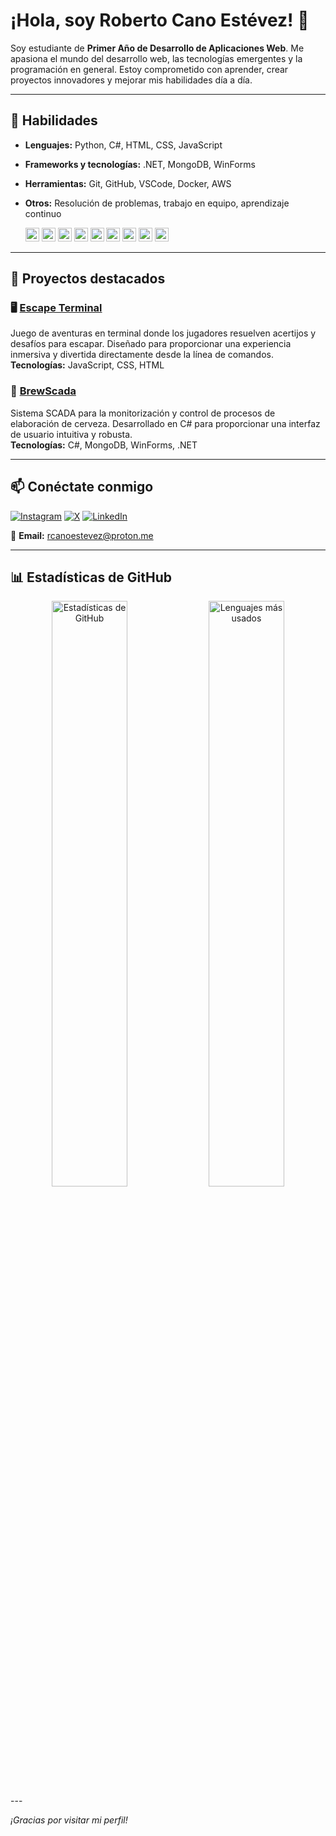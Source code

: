# ¡Hola, soy Roberto Cano Estévez! 👋

Soy estudiante de **Primer Año de Desarrollo de Aplicaciones Web**. Me apasiona el mundo del desarrollo web, las tecnologías emergentes y la programación en general. Estoy comprometido con aprender, crear proyectos innovadores y mejorar mis habilidades día a día.

---

## 🚀 Habilidades

- **Lenguajes:** Python, C#, HTML, CSS, JavaScript  
- **Frameworks y tecnologías:** .NET, MongoDB, WinForms  
- **Herramientas:** Git, GitHub, VSCode, Docker, AWS  
- **Otros:** Resolución de problemas, trabajo en equipo, aprendizaje continuo  

  <img src="https://img.shields.io/badge/-Python-3776AB?style=flat-square&logo=python&logoColor=white" alt="Python" height="22">
  <img src="https://img.shields.io/badge/-C%23-239120?style=flat-square&logo=c-sharp&logoColor=white" alt="C#" height="22">
  <img src="https://img.shields.io/badge/-C++-00599C?style=flat-square&logo=c%2B%2B&logoColor=white" alt="C++" height="22">
  <img src="https://img.shields.io/badge/-SQL-4479A1?style=flat-square&logo=postgresql&logoColor=white" alt="SQL" height="22">
  <img src="https://img.shields.io/badge/-.NET-512BD4?style=flat-square&logo=dotnet&logoColor=white" alt=".NET" height="22">
  <img src="https://img.shields.io/badge/-MongoDB-47A248?style=flat-square&logo=mongodb&logoColor=white" alt="MongoDB" height="22">
  <img src="https://img.shields.io/badge/-HTML5-E34F26?style=flat-square&logo=html5&logoColor=white" alt="HTML" height="22">
  <img src="https://img.shields.io/badge/-CSS3-1572B6?style=flat-square&logo=css3&logoColor=white" alt="CSS" height="22">
  <img src="https://img.shields.io/badge/-JavaScript-F7DF1E?style=flat-square&logo=javascript&logoColor=black" alt="JavaScript" height="22">

---

## 🌟 Proyectos destacados

### 🖥️ [Escape Terminal](https://github.com/robertcanoe/escape-terminal)
Juego de aventuras en terminal donde los jugadores resuelven acertijos y desafíos para escapar. Diseñado para proporcionar una experiencia inmersiva y divertida directamente desde la línea de comandos.  
**Tecnologías:** JavaScript, CSS, HTML

### 🍺 [BrewScada](https://github.com/robertcanoe/BrewScada)
Sistema SCADA para la monitorización y control de procesos de elaboración de cerveza. Desarrollado en C# para proporcionar una interfaz de usuario intuitiva y robusta.  
**Tecnologías:** C#, MongoDB, WinForms, .NET

---

## 📫 Conéctate conmigo

[![Instagram](https://img.shields.io/badge/-Instagram-E4405F?style=flat-square&logo=instagram&logoColor=white)](https://www.instagram.com/robertcano_)
[![X](https://img.shields.io/badge/-X-1DA1F2?style=flat-square&logo=x&logoColor=white)](https://twitter.com/robertcano__)
[![LinkedIn](https://img.shields.io/badge/-LinkedIn-0077B5?style=flat-square&logo=linkedin&logoColor=white)](https://www.linkedin.com/in/robertocanoe/)


📧 **Email:** [rcanoestevez@proton.me](mailto:rcanoestevez@proton.me)

---

## 📊 Estadísticas de GitHub

<div align="center">
  <!-- Estadísticas generales -->
  <img src="https://github-readme-stats.vercel.app/api?username=robertcanoe&show_icons=true&theme=onedark&hide_title=true&count_private=true&include_all_commits=true&hide=stars" alt="Estadísticas de GitHub" width="49%">
  <!-- Lenguajes más usados -->
  <img src="https://github-readme-stats.vercel.app/api/top-langs/?username=robertcanoe&layout=compact&theme=onedark&hide_title=true&langs_count=8" alt="Lenguajes más usados" width="49%">
</div>
---

*¡Gracias por visitar mi perfil!*